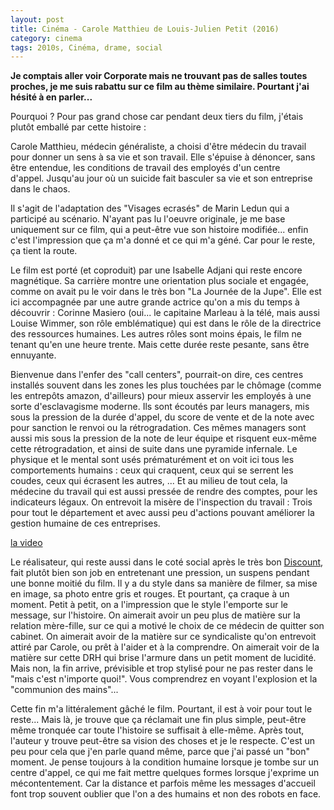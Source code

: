 ```yaml
---
layout: post
title: Cinéma - Carole Matthieu de Louis-Julien Petit (2016)
category: cinema
tags: 2010s, Cinéma, drame, social
---
```

**Je comptais aller voir Corporate mais ne trouvant pas de salles toutes proches, je me suis rabattu sur ce film au thème similaire. Pourtant j'ai hésité à en parler...**

Pourquoi ? Pour pas grand chose car pendant deux tiers du film, j'étais plutôt emballé par cette histoire :

Carole Matthieu, médecin généraliste, a choisi d'être médecin du travail pour donner un sens à sa vie et son travail. Elle s'épuise à dénoncer, sans être entendue, les conditions de travail des employés d'un centre d'appel.&nbsp;Jusqu'au jour où un suicide fait basculer sa vie et son entreprise dans le chaos.

Il s'agit de l'adaptation des "Visages ecrasés" de Marin Ledun qui a participé au scénario. N'ayant pas lu l'oeuvre originale, je me base uniquement sur ce film, qui a peut-être vue son histoire modifiée... enfin c'est l'impression que ça m'a donné et ce qui m'a géné. Car pour le reste, ça tient la route.

Le film est porté (et coproduit) par une Isabelle Adjani qui reste encore magnétique. Sa carrière montre une orientation plus sociale et engagée, comme on avait pu le voir dans le très bon "La Journée de la Jupe". Elle est ici accompagnée par une autre grande actrice qu'on a mis du temps à découvrir : Corinne Masiero (oui... le capitaine Marleau à la télé, mais aussi Louise Wimmer, son rôle emblématique) qui est dans le rôle de la directrice des ressources humaines. Les autres rôles sont moins épais, le film ne tenant qu'en une heure trente. Mais cette durée reste pesante, sans être ennuyante.

Bienvenue dans l'enfer des "call centers", pourrait-on dire, ces centres installés souvent dans les zones les plus touchées par le chômage (comme les entrepôts amazon, d'ailleurs) pour mieux asservir les employés à une sorte d'esclavagisme moderne. Ils sont écoutés par leurs managers, mis sous la pression de la durée d'appel, du score de vente et de la note avec pour sanction le renvoi ou la rétrogradation. Ces mêmes managers sont aussi mis sous la pression de la note de leur équipe et risquent eux-même cette rétrogradation, et ainsi de suite dans une pyramide infernale. Le physique et le mental sont usés prématurément et on voit ici tous les comportements humains : ceux qui craquent, ceux qui se serrent les coudes, ceux qui écrasent les autres, ... Et au milieu de tout cela, la médecine du travail qui est aussi pressée de rendre des comptes, pour les indicateurs légaux. On entrevoit la misère de l'inspection du travail : Trois pour tout le département et avec aussi peu d'actions pouvant améliorer la gestion humaine de ces entreprises.

[la video](https://www.youtube.com/watch?v=uFuyD_rvNbI)

Le réalisateur, qui reste aussi dans le coté social après le très bon <a href="https://cheziceman.wordpress.com/2015/02/02/cinema-discount-de-louis-julien-petit/">Discount</a>, fait plutôt bien son job en entretenant une pression, un suspens pendant une bonne moitié du film. Il y a du style dans sa manière de filmer, sa mise en image, sa photo entre gris et rouges. Et pourtant, ça craque à un moment. Petit à petit, on a l'impression que le style l'emporte sur le message, sur l'histoire. On aimerait avoir un peu plus de matière sur la relation mère-fille, sur ce qui a motivé le choix de ce médecin de quitter son cabinet. On aimerait avoir de la matière sur ce syndicaliste qu'on entrevoit attiré par Carole, ou prêt à l'aider et à la comprendre. On aimerait voir de la matière sur cette DRH qui brise l'armure dans un petit moment de lucidité. Mais non, la fin arrive, prévisible et trop stylisé pour ne pas rester dans le "mais c'est n'importe quoi!". Vous comprendrez en voyant l'explosion et la "communion des mains"...

Cette fin m'a littéralement gâché le film. Pourtant, il est à voir pour tout le reste... Mais là, je trouve que ça réclamait une fin plus simple, peut-être même tronquée car toute l'histoire se suffisait à elle-même. Après tout, l'auteur y trouve peut-être sa vision des choses et je le respecte. C'est un peu pour cela que j'en parle quand même, parce que j'ai passé un "bon" moment. Je pense toujours à la condition humaine lorsque je tombe sur un centre d'appel, ce qui me fait mettre quelques formes lorsque j'exprime un mécontentement. Car la distance et parfois même les messages d'accueil font trop souvent oublier que l'on a des humains et non des robots en face.
